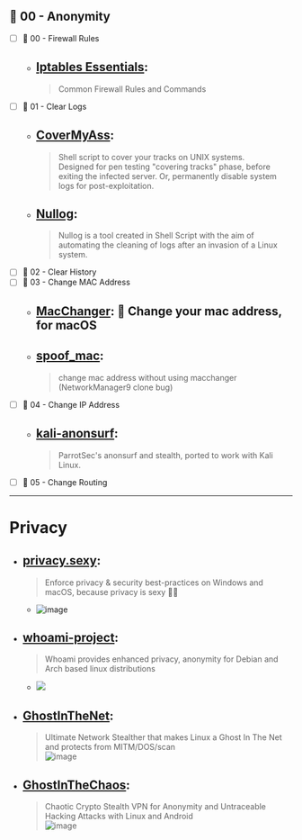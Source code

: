 ## 🔸 00 - Anonymity
  - [ ] 🔸 00 - Firewall Rules
    - ## [Iptables Essentials](https://github.com/trimstray/iptables-essentials): 
      > Common Firewall Rules and Commands
  - [ ] 🔸 01 - Clear Logs
      - ## [CoverMyAss](https://github.com/sundowndev/covermyass): 
        > Shell script to cover your tracks on UNIX systems. <br> Designed for pen testing "covering tracks" phase, before exiting the infected server. Or, permanently disable system logs for post-exploitation.
      - ## [Nullog](https://github.com/MrEmpy/Nullog): 
        > Nullog is a tool created in Shell Script with the aim of automating the cleaning of logs after an invasion of a Linux system.
  - [ ] 🔸 02 - Clear History
  - [ ] 🔸 03 - Change MAC Address
    - ## [MacChanger](https://github.com/shilch/macchanger):  Change your mac address, for macOS
    - ## [spoof_mac](https://github.com/r00t-3xp10it/spoof_mac):
      > change mac address without using macchanger (NetworkManager9 clone bug)
  - [ ] 🔸 04 - Change IP Address
    - ## [kali-anonsurf](https://github.com/Und3rf10w/kali-anonsurf): 
      > ParrotSec's anonsurf and stealth, ported to work with Kali Linux.
  - [ ] 🔸 05 - Change Routing    

---

# Privacy 
  - ## [privacy.sexy](https://github.com/undergroundwires/privacy.sexy): 
    > Enforce privacy & security best-practices on Windows and macOS, because privacy is sexy 🍑🍆
      - ![image](https://user-images.githubusercontent.com/51442719/173209053-0826e8cc-2c15-4a03-8176-301781cf1744.png)

  - ## [whoami-project](https://github.com/owerdogan/whoami-project): 
    > Whoami provides enhanced privacy, anonymity for Debian and Arch based linux distributions
      - ![](https://user-images.githubusercontent.com/59175356/124754970-cc8d4c80-def8-11eb-8606-02c6cdd7f5a2.gif)

  - ## [GhostInTheNet](https://github.com/cryptolok/GhostInTheNet):
    > Ultimate Network Stealther that makes Linux a Ghost In The Net and protects from MITM/DOS/scan <br>
    > ![image](https://user-images.githubusercontent.com/51442719/173354119-b9ba0b55-9d37-4ff6-8f78-02cedd4aa8a0.png)

  - ## [GhostInTheChaos](https://github.com/cryptolok/GhostInTheChaos):
    > Chaotic Crypto Stealth VPN for Anonymity and Untraceable Hacking Attacks with Linux and Android <br>
    > ![image](https://user-images.githubusercontent.com/51442719/173354473-6c56ff32-a76d-4224-b3d4-d60b14eb8313.png)


 
   
